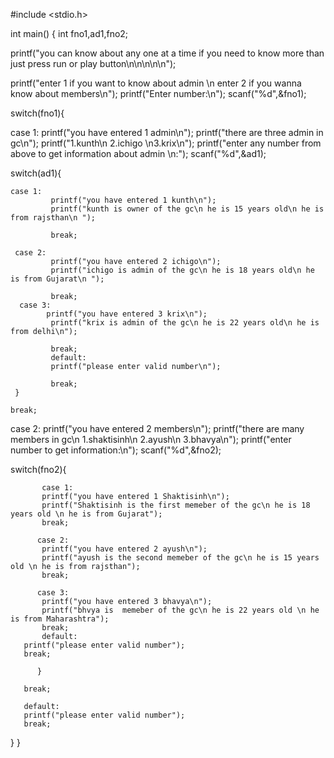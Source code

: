 #include <stdio.h>


int main() {
    int fno1,ad1,fno2;
    
 printf("you can know about any one at a time if you need to know more than just press run or play button\n\n\n\n\n");
    
    
printf("enter 1 if you want to know about admin \n enter 2 if you wanna know about members\n");
printf("Enter number:\n"); scanf("%d",&fno1);
    
switch(fno1){
        
 case 1:
        printf("you have entered 1 admin\n");
         printf("there are three admin in gc\n");
         printf("1.kunth\n 2.ichigo \n3.krix\n");
         printf("enter any number from above to get information about admin \n:");
         scanf("%d",&ad1);
         
switch(ad1){
             
    case 1:
             printf("you have entered 1 kunth\n");
             printf("kunth is owner of the gc\n he is 15 years old\n he is from rajsthan\n ");
             
             break;
             
     case 2:
             printf("you have entered 2 ichigo\n");
             printf("ichigo is admin of the gc\n he is 18 years old\n he is from Gujarat\n ");
             
             break;
      case 3:
            printf("you have entered 3 krix\n");
             printf("krix is admin of the gc\n he is 22 years old\n he is from delhi\n");
             
             break;
             default:
             printf("please enter valid number\n");
             
             break;
     }
         
    break;
             
         
         
  case 2:
       printf("you have entered 2 members\n");
       printf("there are many members in gc\n 1.shaktisinh\n 2.ayush\n 3.bhavya\n");
       printf("enter number to get information:\n");
       scanf("%d",&fno2);
          
switch(fno2){
              
           case 1:
           printf("you have entered 1 Shaktisinh\n");
           printf("Shaktisinh is the first memeber of the gc\n he is 18 years old \n he is from Gujarat");
           break;
        
          case 2:
           printf("you have entered 2 ayush\n");
           printf("ayush is the second memeber of the gc\n he is 15 years old \n he is from rajsthan");
           break;
              
          case 3:
           printf("you have entered 3 bhavya\n");
           printf("bhvya is  memeber of the gc\n he is 22 years old \n he is from Maharashtra");
           break;
           default:
       printf("please enter valid number");
       break;
              
          }
       
       break;

       default:
       printf("please enter valid number");
       break;
  }
}


